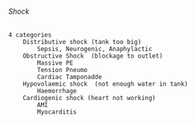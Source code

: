 ###### Shock
    4 categories
        Distributive shock (tank too big)
            Sepsis, Neurogenic, Anaphylactic
        Obstructive Shock  (blockage to outlet)
            Massive PE
            Tension Pneumo
            Cardiac Tamponadde
        Hypovolaemic shock  (not enough water in tank)
            Haemorrhage
        Cardiogenic shock (heart not working)
            AMI
            Myocarditis

    